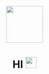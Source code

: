 


<div id="header" align="center">
  <img src="/anomation.gif" width="100"/>
  <h1>
    HI
    <img src="https://media.giphy.com/media/hvRJCLFzcasrR4ia7z/giphy.gif" width="30px"/>
  </h1>
</div>
